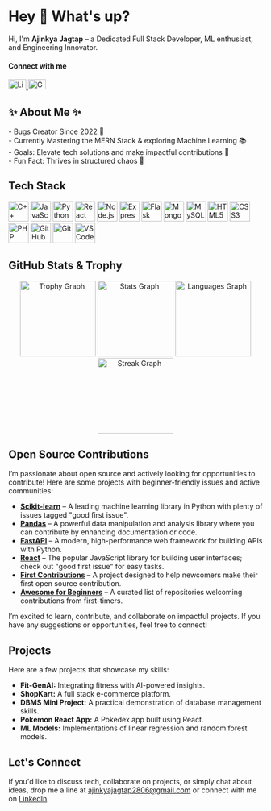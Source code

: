<h1 align="left">Hey 👋 What's up?</h1>

<p align="left">
  Hi, I'm <strong>Ajinkya Jagtap</strong> – a Dedicated Full Stack Developer, ML enthusiast, and Engineering Innovator.
</p>

<h4 align="left">Connect with me</h4>
<div align="left">
  <a href="https://www.linkedin.com/in/ajinkya-jagtap-2023ai/" target="_blank">
    <img src="https://raw.githubusercontent.com/maurodesouza/profile-readme-generator/master/src/assets/icons/social/linkedin/default.svg" width="35" height="20" alt="LinkedIn Logo" />
  </a>
  <a href="mailto:ajinkyajagtap2806@gmail.com" target="_blank">
    <img src="https://raw.githubusercontent.com/maurodesouza/profile-readme-generator/master/src/assets/icons/social/gmail/default.svg" width="35" height="20" alt="Gmail Logo" />
  </a>
</div>

<div align="left">
  <!-- Choose one of the GIF options below by replacing the URL in the src attribute -->
  <!-- Option 1: Coding Focus -->
<!--   <img height="200" src="https://media.giphy.com/media/l0MYt5jPR6QX5pnqM/giphy.gif" alt="Coding Animation" /> -->
  
  <!-- Option 2: Software/Debugging Vibe -->
  <!-- <img height="200" src="https://media.giphy.com/media/3o7TKMt1VVNkHV2PaE/giphy.gif" alt="Software Development Animation" /> -->
  
  <!-- Option 3: Tech Aesthetics -->
  
  
  <!-- Option 4: AI/ML Futuristic -->
  <!-- <img height="200" src="https://media.giphy.com/media/xT9IgzoKnwFNmISR8I/giphy.gif" alt="AI and ML Animation" /> -->
  
  <!-- Option 5: AI/ML Alternative -->
  <!-- <img height="200" src="https://media.giphy.com/media/3o7aCVp7zO4FxQDJuk/giphy.gif" alt="AI/ML Digital Animation" /> -->
</div>

<h2 align="left">✨ About Me ✨</h2>
<p align="left">
  - Bugs Creator Since 2022 🐞<br>
  - Currently Mastering the MERN Stack & exploring Machine Learning 📚<br>
  - Goals: Elevate tech solutions and make impactful contributions 🎯<br>
  - Fun Fact: Thrives in structured chaos 🎲
</p>

<h2 align="left">Tech Stack</h2>
<div align="left">
  <img src="https://cdn.jsdelivr.net/gh/devicons/devicon/icons/cplusplus/cplusplus-original.svg" height="40" alt="C++" />
  <img src="https://cdn.jsdelivr.net/gh/devicons/devicon/icons/javascript/javascript-original.svg" height="40" alt="JavaScript" />
  <img src="https://cdn.jsdelivr.net/gh/devicons/devicon/icons/python/python-original.svg" height="40" alt="Python" />
  <img src="https://cdn.jsdelivr.net/gh/devicons/devicon/icons/react/react-original.svg" height="40" alt="React" />
  <img src="https://cdn.jsdelivr.net/gh/devicons/devicon/icons/nodejs/nodejs-original.svg" height="40" alt="Node.js" />
  <img src="https://cdn.jsdelivr.net/gh/devicons/devicon/icons/express/express-original.svg" height="40" alt="Express" />
  <img src="https://cdn.jsdelivr.net/gh/devicons/devicon/icons/flask/flask-original.svg" height="40" alt="Flask" />
  <img src="https://cdn.jsdelivr.net/gh/devicons/devicon/icons/mongodb/mongodb-original.svg" height="40" alt="MongoDB" />
  <img src="https://cdn.jsdelivr.net/gh/devicons/devicon/icons/mysql/mysql-original.svg" height="40" alt="MySQL" />
  <img src="https://cdn.jsdelivr.net/gh/devicons/devicon/icons/html5/html5-original.svg" height="40" alt="HTML5" />
  <img src="https://cdn.jsdelivr.net/gh/devicons/devicon/icons/css3/css3-original.svg" height="40" alt="CSS3" />
  <img src="https://cdn.jsdelivr.net/gh/devicons/devicon/icons/php/php-original.svg" height="40" alt="PHP" />
  <img src="https://cdn.jsdelivr.net/gh/devicons/devicon/icons/github/github-original.svg" height="40" alt="GitHub" />
  <img src="https://cdn.jsdelivr.net/gh/devicons/devicon/icons/git/git-original.svg" height="40" alt="Git" />
  <img src="https://cdn.jsdelivr.net/gh/devicons/devicon/icons/vscode/vscode-original.svg" height="40" alt="VSCode" />
</div>

<h2 align="left">GitHub Stats & Trophy</h2>
<div align="center">
  <img src="https://github-profile-trophy.vercel.app?username=ajinkya2356&theme=darkhub&column=-1&row=1&margin-w=10&margin-h=8&no-bg=false&no-frame=false&order=4" height="150" alt="Trophy Graph" />
  <img src="https://github-readme-stats.vercel.app/api?username=ajinkya2356&hide_title=true&hide_rank=true&show_icons=true&include_all_commits=true&count_private=true&disable_animations=false&theme=dark&locale=en&hide_border=false&order=1" height="150" alt="Stats Graph" />
  <img src="https://github-readme-stats.vercel.app/api/top-langs?username=ajinkya2356&locale=en&hide_title=false&layout=compact&card_width=320&langs_count=6&theme=dark&hide_border=false&order=2" height="150" alt="Languages Graph" />
  <img src="https://streak-stats.demolab.com?user=ajinkya2356&locale=en&mode=daily&theme=dark&hide_border=false&border_radius=5&order=3" height="150" alt="Streak Graph" />
</div>

<h2 align="left">Open Source Contributions</h2>
<p align="left">
  I’m passionate about open source and actively looking for opportunities to contribute! Here are some projects with beginner-friendly issues and active communities:
</p>
<ul>
  <li>
    <strong><a href="https://github.com/scikit-learn/scikit-learn" target="_blank">Scikit-learn</a></strong> – A leading machine learning library in Python with plenty of issues tagged "good first issue".
  </li>
  <li>
    <strong><a href="https://github.com/pandas-dev/pandas" target="_blank">Pandas</a></strong> – A powerful data manipulation and analysis library where you can contribute by enhancing documentation or code.
  </li>
  <li>
    <strong><a href="https://github.com/tiangolo/fastapi" target="_blank">FastAPI</a></strong> – A modern, high-performance web framework for building APIs with Python.
  </li>
  <li>
    <strong><a href="https://github.com/facebook/react" target="_blank">React</a></strong> – The popular JavaScript library for building user interfaces; check out "good first issue" for easy tasks.
  </li>
  <li>
    <strong><a href="https://github.com/firstcontributions/first-contributions" target="_blank">First Contributions</a></strong> – A project designed to help newcomers make their first open source contribution.
  </li>
  <li>
    <strong><a href="https://github.com/MunGell/awesome-for-beginners" target="_blank">Awesome for Beginners</a></strong> – A curated list of repositories welcoming contributions from first-timers.
  </li>
</ul>
<p align="left">
  I’m excited to learn, contribute, and collaborate on impactful projects. If you have any suggestions or opportunities, feel free to connect!
</p>

<h2 align="left">Projects</h2>
<p align="left">
  Here are a few projects that showcase my skills:
</p>
<ul>
  <li><strong>Fit-GenAI:</strong> Integrating fitness with AI-powered insights.</li>
  <li><strong>ShopKart:</strong> A full stack e-commerce platform.</li>
  <li><strong>DBMS Mini Project:</strong> A practical demonstration of database management skills.</li>
  <li><strong>Pokemon React App:</strong> A Pokedex app built using React.</li>
  <li><strong>ML Models:</strong> Implementations of linear regression and random forest models.</li>
</ul>

<h2 align="left">Let's Connect</h2>
<p align="left">
  If you'd like to discuss tech, collaborate on projects, or simply chat about ideas, drop me a line at <a href="mailto:ajinkyajagtap2806@gmail.com">ajinkyajagtap2806@gmail.com</a> or connect with me on <a href="https://www.linkedin.com/in/ajinkya-jagtap-2023ai/">LinkedIn</a>.
</p>
